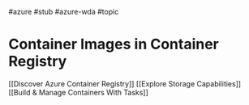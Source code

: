#azure #stub #azure-wda #topic

# Container Images in Container Registry
[[Discover Azure Container Registry]]
[[Explore Storage Capabilities]]
[[Build & Manage Containers With Tasks]]